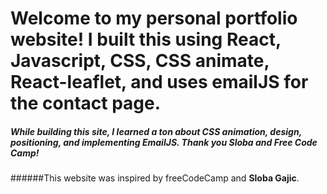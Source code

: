# Welcome to my personal portfolio website! I built this using React, Javascript, CSS, CSS animate, React-leaflet, and uses emailJS for the contact page.

##### While building this site, I learned a ton about CSS animation, design, positioning, and implementing EmailJS. Thank you Sloba and Free Code Camp!

######This website was inspired by freeCodeCamp and **Sloba Gajic**.
